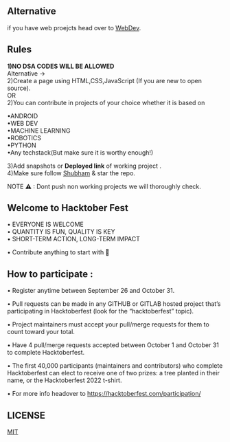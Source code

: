 ## Alternative  
if you have web proejcts head over to [WebDev](https://github.com/shubham7668/WebDev).

 

## Rules  

**1)NO DSA CODES WILL BE ALLOWED**  
Alternative ->   
2)Create a page using HTML,CSS,JavaScript (If you are new to open source).  
                 OR   
2)You can contribute in projects of your choice whether it is based on    

   •ANDROID  
   •WEB DEV  
   •MACHINE LEARNING  
   •ROBOTICS  
   •PYTHON  
   •Any techstack(But make sure it is worthy enough!)

3)Add snapshots or **Deployed link** of working project .    
4)Make sure follow [Shubham](https://github.com/shubham7668) & star the repo.     
  
NOTE ⚠ : Dont push non working projects we will thoroughly check.

## Welcome to Hacktober Fest 

• EVERYONE IS WELCOME    
• QUANTITY IS FUN, QUALITY IS KEY    
• SHORT-TERM ACTION, LONG-TERM IMPACT    

• Contribute anything to start with 🙌

## How to participate :  

• Register anytime between September 26 and October 31.

• Pull requests can be made in any GITHUB or GITLAB hosted project that’s participating in Hacktoberfest (look for the “hacktoberfest” topic).

• Project maintainers must accept your pull/merge requests for them to count toward your total.

• Have 4 pull/merge requests accepted between October 1 and October 31 to complete Hacktoberfest.

• The first 40,000 participants (maintainers and contributors) who complete Hacktoberfest can elect to receive one of two prizes: a tree planted in their name, or the   Hacktoberfest 2022 t-shirt.

• For more info headover to https://hacktoberfest.com/participation/


## LICENSE
  
[MIT](https://github.com/shubham7668/potfolio/blob/main/LICENSE)
  

